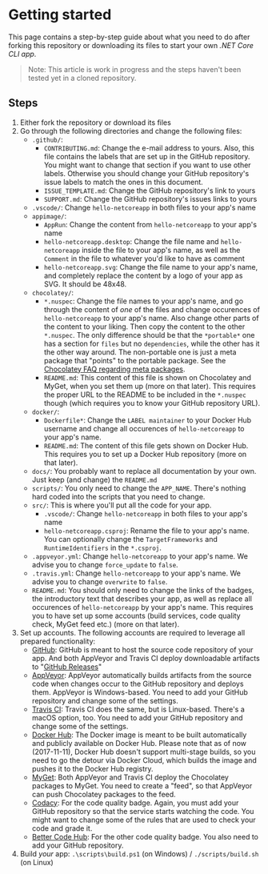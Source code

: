 Getting started
===============

This page contains a step-by-step guide about what you need to do after forking this repository or downloading its files to start your own *.NET Core CLI app*.

> Note: This article is work in progress and the steps haven't been tested yet in a cloned repository.

Steps
-----

1. Either fork the repository or download its files
1. Go through the following directories and change the following files:
    - `.github/`:
        - `CONTRIBUTING.md`: Change the e-mail address to yours. Also, this file contains the labels that are set up in the GitHub repository. You might want to change that section if you want to use other labels. Otherwise you should change your GitHub repository's issue labels to match the ones in this document.
        - `ISSUE_TEMPLATE.md`: Change the GitHub repository's link to yours
        - `SUPPORT.md`: Change the GitHub repository's issues links to yours
    - `.vscode/`: Change `hello-netcoreapp` in both files to your app's name
    - `appimage/`:
        - `AppRun`: Change the content from `hello-netcoreapp` to your app's name
        - `hello-netcoreapp.desktop`: Change the file name and `hello-netcoreapp` inside the file to your app's name, as well as the `Comment` in the file to whatever you'd like to have as comment
        - `hello-netcoreapp.svg`: Change the file name to your app's name, and completely replace the content by a logo of your app as SVG. It should be 48x48.
    - `chocolatey/`:
        - `*.nuspec`: Change the file names to your app's name, and go through the content of *one* of the files and change occurences of `hello-netcoreapp` to your app's name. Also change other parts of the content to your liking. Then copy the content to the other `*.nuspec`. The only difference should be that the `*portable*` one has a section for `files` but no `dependencies`, while the other has it the other way around. The non-portable one is just a meta package that "points" to the portable package. See the [Chocolatey FAQ regarding meta packages](https://chocolatey.org/docs/chocolatey-faqs#what-is-the-difference-between-packages-no-suffix-as-compared-to-install-portable).
        - `README.md`: This content of this file is shown on Chocolatey and MyGet, when you set them up (more on that later). This requires the proper URL to the README to be included in the `*.nuspec` though (which requires you to know your GitHub repository URL).
    - `docker/`:
        - `Dockerfile*`: Change the `LABEL maintainer` to your Docker Hub username and change all occurences of `hello-netcoreapp` to your app's name.
        - `README.md`: The content of this file gets shown on Docker Hub. This requires you to set up a Docker Hub repository (more on that later).
    - `docs/`: You probably want to replace all documentation by your own. Just keep (and change) the `README.md`
    - `scripts/`: You only need to change the `APP_NAME`. There's nothing hard coded into the scripts that you need to change.
    - `src/`: This is where you'll put all the code for your app.
        - `.vscode/`: Change `hello-netcoreapp` in both files to your app's name
        - `hello-netcoreapp.csproj`: Rename the file to your app's name. You can optionally change the `TargetFrameworks` and `RuntimeIdentifiers` in the `*.csproj`.
    - `.appveyor.yml`: Change `hello-netcoreapp` to your app's name. We advise you to change `force_update` to `false`.
    - `.travis.yml`: Change `hello-netcoreapp` to your app's name. We advise you to change `overwrite` to `false`.
    - `README.md`: You should only need to change the links of the badges, the introductory text that describes your app, as well as replace all occurences of `hello-netcoreapp` by your app's name. This requires you to have set up some accounts (build services, code quality check, MyGet feed etc.) (more on that later).
1. Set up accounts. The following accounts are required to leverage all prepared functionality:
    - [GitHub](https://github.com/): GitHub is meant to host the source code repository of your app. And both AppVeyor and Travis CI deploy downloadable artifacts to "[GitHub Releases](https://help.github.com/articles/about-releases/)"
    - [AppVeyor](https://ci.appveyor.com): AppVeyor automatically builds artifacts from the source code when changes occur to the GitHub repository and deploys them. AppVeyor is Windows-based. You need to add your GitHub repository and change some of the settings.
    - [Travis CI](https://travis-ci.org): Travis CI does the same, but is Linux-based. There's a macOS option, too. You need to add your GitHub repository and change some of the settings.
    - [Docker Hub](https://hub.docker.com): The Docker image is meant to be built automatically and publicly available on Docker Hub. Please note that as of now (2017-11-11), Docker Hub doesn't support multi-stage builds, so you need to go the detour via Docker Cloud, which builds the image and pushes it to the Docker Hub registry.
    - [MyGet](https://www.myget.org): Both AppVeyor and Travis CI deploy the Chocolatey packages to MyGet. You need to create a "feed", so that AppVeyor can push Chocolatey packages to the feed.
    - [Codacy](https://www.codacy.com): For the code quality badge. Again, you must add your GitHub repository so that the service starts watching the code. You might want to change some of the rules that are used to check your code and grade it.
    - [Better Code Hub](https://bettercodehub.com/): For the other code quality badge. You also need to add your GitHub repository.
1. Build *your* app: `.\scripts\build.ps1` (on Windows) / `./scripts/build.sh` (on Linux)
